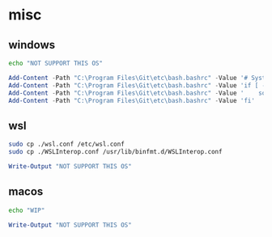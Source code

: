# misc

## windows


```bash
echo "NOT SUPPORT THIS OS"
```

```powershell
Add-Content -Path "C:\Program Files\Git\etc\bash.bashrc" -Value '# System-wide bashrc file'
Add-Content -Path "C:\Program Files\Git\etc\bash.bashrc" -Value 'if [ -f ~/.bashrc ]; then'
Add-Content -Path "C:\Program Files\Git\etc\bash.bashrc" -Value '    source ~/.bashrc'
Add-Content -Path "C:\Program Files\Git\etc\bash.bashrc" -Value 'fi'
```

## wsl

```bash
sudo cp ./wsl.conf /etc/wsl.conf
sudo cp ./WSLInterop.conf /usr/lib/binfmt.d/WSLInterop.conf
```

```powershell
Write-Output "NOT SUPPORT THIS OS"
```

## macos

```bash
echo "WIP"
```

```powershell
Write-Output "NOT SUPPORT THIS OS"
```
